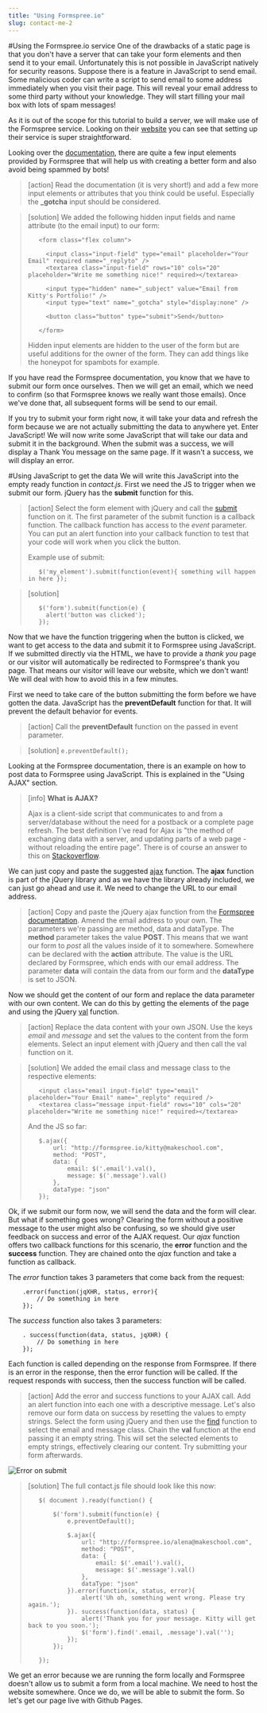 ```yaml
---
title: "Using Formspree.io"
slug: contact-me-2
---     
```


#Using the Formspree.io service
One of the drawbacks of a static page is that you don't have a server that can take your form elements and then send it to your email. Unfortunately this is not possible in JavaScript natively for security reasons. Suppose there is a feature in JavaScript to send email. Some malicious coder can write a script to send email to some address immediately when you visit their page. This will reveal your email address to some third party without your knowledge. They will start filling your mail box with lots of spam messages!

As it is out of the scope for this tutorial to build a server, we will make use of the Formspree service. Looking on their [website](http://formspree.io/) you can see that setting up their service is super straightforward.

Looking over the [documentation](http://formspree.io/), there are quite a few input elements provided by Formspree that will help us with creating a better form and also avoid being spammed by bots!

> [action]
> Read the documentation (it is very short!) and add a few more input elements or attributes that you think could be useful. Especially the **_gotcha** input should be considered. 

<!-- Comment to break actionable boxes. -->

> [solution]
> We added the following hidden input fields and name attribute (to the email input) to our form:
> ```
>    <form class="flex column">
>                    
>      <input class="input-field" type="email" placeholder="Your Email" required name="_replyto" />
>      <textarea class="input-field" rows="10" cols="20" placeholder="Write me something nice!" required></textarea>
>    
>      <input type="hidden" name="_subject" value="Email from Kitty's Portfolio!" />
>      <input type="text" name="_gotcha" style="display:none" />
>    
>      <button class="button" type="submit">Send</button>
> 
>    </form>
> ```
> Hidden input elements are hidden to the user of the form but are useful additions for the owner of the form. They can add things like the honeypot for spambots for example.

If you have read the Formspree documentation, you know that we have to submit our form once ourselves. Then we will get an email, which we need to confirm (so that Formspree knows we really want those emails). Once we've done that, all subsequent forms will be send to our email. 

If you try to submit your form right now, it will take your data and refresh the form because we are not actually submitting the data to anywhere yet. Enter JavaScript! We will now write some JavaScript that will take our data and submit it in the background. When the submit was a success, we will display a Thank You message on the same page. If it wasn't a success, we will display an error.

#Using JavaScript to get the data
We will write this JavaScript into the empty ready function in *contact.js*. First we need the JS to trigger when we submit our form. jQuery has the **submit** function for this. 

> [action]
> Select the form element with jQuery and call the [submit](https://api.jquery.com/submit/) function on it. The first parameter of the submit function is a callback function. The callback function has access to the *event* parameter. You can put an alert function into your callback function to test that your code will work when you click the button.
> 
> Example use of submit:
> ```
>    $('my_element').submit(function(event){ something will happen in here });
> ```

<!-- Comment to break actionable boxes. -->

> [solution]
> ```
>    $('form').submit(function(e) {
>      alert('button was clicked');  
>    });
> ```

Now that we have the function triggering when the button is clicked, we want to get access to the data and submit it to Formspree using JavaScript. If we submitted directly via the HTML, we have to provide a *thank you* page or our visitor will automatically be redirected to Formspree's thank you page. That means our visitor will leave our website, which we don't want! We will deal with how to avoid this in a few minutes.

First we need to take care of the button submitting the form before we have gotten the data. JavaScript has the **preventDefault** function for that. It will prevent the default behavior for events. 

> [action]
> Call the **preventDefault** function on the passed in event parameter.

<!-- Comment to break actionable boxes. -->

> [solution]
> `e.preventDefault();`

Looking at the Formspree documentation, there is an example on how to post data to Formspree using JavaScript. This is explained in the "Using AJAX" section. 

> [info]
> **What is AJAX?**
> 
> Ajax is a client-side script that communicates to and from a server/database without the need for a postback or a complete page refresh. The best definition I've read for Ajax is "the method of exchanging data with a server, and updating parts of a web page - without reloading the entire page". 
> There is of course an answer to this on [Stackoverflow](http://stackoverflow.com/questions/1510011/how-does-ajax-work).

We can just copy and paste the suggested [ajax](https://api.jquery.com/jQuery.ajax/) function. The **ajax** function is part of the jQuery library and as we have the library already included, we can just go ahead and use it. We need to change the URL to our email address. 

> [action]
> Copy and paste the jQuery ajax function from the [Formspree documentation](http://formspree.io/). Amend the email address to your own. The parameters we're passing are method, data and dataType. The **method** parameter takes the value **POST**. This means that we want our form to *post* all the values inside of it to somewhere. Somewhere can be declared with the **action** attribute. The value is the URL declared by Formspree, which ends with our email address. The parameter **data** will contain the data from our form and the **dataType** is set to JSON.

Now we should get the content of our form and replace the data parameter with our own content. We can do this by getting the elements of the page and using the jQuery [val](https://api.jquery.com/val/) function.

> [action]
> Replace the data content with your own JSON. Use the keys *email* and *message* and set the values to the content from the form elements. Select an input element with jQuery and then call the val function on it.

<!-- Comment to break actionable boxes. -->

> [solution]
> We added the email class and message class to the respective elements:
> ```
>    <input class="email input-field" type="email" placeholder="Your Email" name="_replyto" required />
>    <textarea class="message input-field" rows="10" cols="20" placeholder="Write me something nice!" required></textarea>
> ```
> And the JS so far:
> ```
>    $.ajax({
>        url: "http://formspree.io/kitty@makeschool.com", 
>        method: "POST",
>        data: {
>            email: $('.email').val(),
>            message: $('.message').val()
>        },
>        dataType: "json"
>    });
> ```

Ok, if we submit our form now, we will send the data and the form will clear. But what if something goes wrong? Clearing the form without a positive message to the user might also be confusing, so we should give user feedback on success and error of the AJAX request. Our *ajax* function offers two callback functions for this scenario, the **error** function and the **success** function. They are chained onto the *ajax* function and take a function as callback.

The *error* function takes 3 parameters that come back from the request:
```
    .error(function(jqXHR, status, error){
        // Do something in here
    });
```

The *success* function also takes 3 parameters:
```
    . success(function(data, status, jqXHR) {
        // Do something in here
    });
```

Each function is called depending on the response from Formspree. If there is an error in the response, then the error function will be called. If the request responds with success, then the success function will be called.

> [action]
> Add the error and success functions to your AJAX call. Add an alert function into each one with a descriptive message. 
> Let's also remove our form data on success by resetting the values to empty strings. Select the form using jQuery and then use the [find](https://api.jquery.com/find/) function to select the email and message class. Chain the **val** function at the end passing it an empty string. This will set the selected elements to empty strings, effectively clearing our content. 
> Try submitting your form afterwards.

![Error on submit](./5-error-on-submit.png "Error on submit")

> [solution]
> The full contact.js file should look like this now: 
> ```
>    $( document ).ready(function() {
>        
>        $('form').submit(function(e) {
>            e.preventDefault();
>    
>            $.ajax({
>                url: "http://formspree.io/alena@makeschool.com", 
>                method: "POST",
>                data: {
>                    email: $('.email').val(),
>                    message: $('.message').val()
>                },
>                dataType: "json"
>            }).error(function(x, status, error){
>                alert('Uh oh, something went wrong. Please try again.');
>            }). success(function(data, status) {
>                alert('Thank you for your message. Kitty will get back to you soon.');
>                $('form').find('.email, .message').val('');
>            });
>        });
>        
>    });
> ```

We get an error because we are running the form locally and Formspree doesn't allow us to submit a form from a local machine. We need to host the website somewhere. Once we do, we will be able to submit the form. So let's get our page live with Github Pages.
